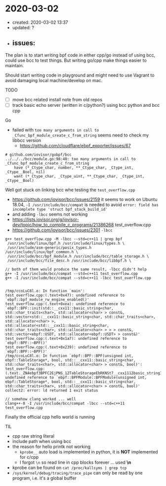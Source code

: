 # 2020-03-02

- created: 2020-03-02 13:37
- updated: ?
- issues:
  - 

The plan is to start writing bpf code in either cpp/go instead of using bcc, could use bcc to test things.
But writing go/cpp make things easier to maintain.

Should start writing code in playground and might need to use Vagrant to avoid damaging local machine/develop on mac.

TODO

- [ ] move bcc related install note from old repos
- [ ] track basic echo server (written in c/python?) using bcc python and bcc cpp

Go

- failed with `too many arguments in call to _Cfunc_bpf_module_create_c_from_string` seems need to check my libbcc version
  - https://github.com/cloudflare/ebpf_exporter/issues/67

```text
# github.com/iovisor/gobpf/bcc
../../../bcc/module.go:98:40: too many arguments in call to _Cfunc_bpf_module_create_c_from_string
	have (*_Ctype_char, number, **_Ctype_char, _Ctype_int, _Ctype__Bool, nil)
	want (*_Ctype_char, _Ctype_uint, **_Ctype_char, _Ctype_int, _Ctype__Bool)
```

Well got stuck on linking bcc whe testing the `test_overflow.cpp`

- https://github.com/iovisor/bcc/issues/2159 it seems to work on Ubuntu 18.04, `-I /usr/include/bcc/compat` is needed to avoid `error: field has incomplete type 'struct bpf_stack_build_id'`
- and adding `-lbcc` seems not working
- https://lists.iovisor.org/g/iovisor-dev/topic/how_to_compile_c_programs/21386268 test_overflow.cpp
- https://github.com/iovisor/bcc/issues/2301 `-lbcc`

```text
g++ test_overflow.cpp -M -lbcc --std=c++11 | grep bpf
 /usr/include/linux/bpf.h /usr/include/linux/types.h \
 /usr/include/asm-generic/posix_types.h /usr/include/linux/bpf_common.h \
 /usr/include/bcc/bpf_module.h /usr/include/bcc/table_storage.h \
 /usr/include/bcc/file_desc.h /usr/include/bcc/libbpf.h \

// both of them would produce the same result, -lbcc didn't help
g++ -I /usr/include/bcc/compat --std=c++11 test_overflow.cpp 
g++ -I /usr/include/bcc/compat --std=c++11 -lbcc test_overflow.cpp 


/tmp/ccoLuC8l.o: In function `main':
test_overflow.cpp:(.text+0x47): undefined reference to `ebpf::bpf_module_rw_engine_enabled()'
test_overflow.cpp:(.text+0xea): undefined reference to `ebpf::BPF::init(std::__cxx11::basic_string<char, std::char_traits<char>, std::allocator<char> > const&, std::vector<std::__cxx11::basic_string<char, std::char_traits<char>, std::allocator<char> >, std::allocator<std::__cxx11::basic_string<char, std::char_traits<char>, std::allocator<char> > > > const&, std::vector<ebpf::USDT, std::allocator<ebpf::USDT> > const&)'
test_overflow.cpp:(.text+0x1a7): undefined reference to `ebpf::BPF::~BPF()'
test_overflow.cpp:(.text+0x239): undefined reference to `ebpf::BPF::~BPF()'
/tmp/ccoLuC8l.o: In function `ebpf::BPF::BPF(unsigned int, ebpf::TableStorage*, bool, std::__cxx11::basic_string<char, std::char_traits<char>, std::allocator<char> > const&, bool)':
test_overflow.cpp:(.text._ZN4ebpf3BPFC2EjPNS_12TableStorageEbRKNSt7__cxx1112basic_stringIcSt11char_traitsIcESaIcEEEb[_ZN4ebpf3BPFC5EjPNS_12TableStorageEbRKNSt7__cxx1112basic_stringIcSt11char_traitsIcESaIcEEEb]+0x80): undefined reference to `ebpf::BPFModule::BPFModule(unsigned int, ebpf::TableStorage*, bool, std::__cxx11::basic_string<char, std::char_traits<char>, std::allocator<char> > const&, bool)'
collect2: error: ld returned 1 exit status

// somehow clang worked ... well
clang++-8 -I /usr/include/bcc/compat -lbcc --std=c++11 test_overflow.cpp
```

Finally the official cpp hello world is running

TIL

- cpp raw string literal
- include path when using bcc
- the reason for hello printk not working
  - `kprobe__` auto load is implemented in python, it is **NOT** implemented for c/cpp
  - I forgot `\n` so read line in cpp blocks forever ... used **\\n**
- kprobe can be found on `cat /proc/kallsyms | grep tcp`
- `/sys/kernel/debug/tracing/trace_pipe` can only be read by one program, i.e. it's a global buffer